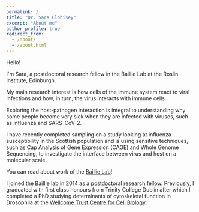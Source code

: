 ```yaml
---
permalink: /
title: "Dr. Sara Clohisey"
excerpt: "About me"
author_profile: true
redirect_from: 
  - /about/
  - /about.html
---
```


Hello! 

I'm Sara, a postdoctoral research fellow in the Baillie Lab at the Roslin Institute, Edinburgh.

My main research interest is how cells of the immune system react to viral infections and how, in turn, the virus interacts with immune cells.  

Exploring the host-pathogen interaction is integral to understanding why some people become very sick when they are infected with viruses, such as influenza and SARS-CoV-2. 


I have recently completed sampling on a study looking at influenza susceptibility in the Scottish population and is using sensitive techniques, such as Cap Analysis of Gene Expression (CAGE) and Whole Genome Sequencing, to investigate the interface between virus and host on a molecular scale.  

You can read about work of the [Baillie Lab](https://baillielab.net/)!  

I joined the Baillie lab in 2014 as a postdoctoral research fellow. Previously, I graduated with first class honours from Trinity College Dublin after which I completed a PhD studying determinants of cytoskeletal function in Drosophila at the [Wellcome Trust Centre for Cell Biology](https://ohkura.bio.ed.ac.uk/index.html).  

